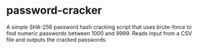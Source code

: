 # password-cracker
A simple SHA-256 password hash cracking script that uses brute-force to find numeric passwords between 1000 and 9999. Reads input from a CSV file and outputs the cracked passwords.

